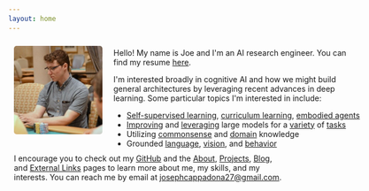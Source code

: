```yaml
---
layout: home
---
```


<div style="margin-bottom: 40px;">
  <div style="display: flex;">
    <div style="width: 160px; height: 160px; margin: 10px; flex-shrink: 0;">
      <img src="/assets/img/headshot.jpeg" style="border-radius: 5px;" />
    </div>
    <div style="margin: auto 0 auto 10px;">
      <p>Hello! My name is Joe and I'm an AI research engineer. You can find my resume <a href="https://drive.google.com/file/d/1mdNEjbVThyJFKN3hnXU7euDBBma2IAJO">here</a>.</p>
      <div>
        <p>I'm interested broadly in cognitive AI and how we might build general architectures by leveraging recent advances in deep learning. Some particular topics I'm interested in include:</p>
        <ul style="margin-bottom: 0px; white-space: nowrap;">
          <li><a href="https://arxiv.org/abs/2101.04882">Self-supervised learning</a>, <a href="https://arxiv.org/abs/2106.14876">curriculum learning</a>, <a href="https://arxiv.org/abs/2201.07207">embodied agents</a></li>
          <li><a href="https://arxiv.org/abs/2201.08860">Improving</a> and <a href="https://arxiv.org/abs/2002.08155">leveraging</a> large models for a <a href="https://arxiv.org/abs/2107.04132">variety</a> of <a href="https://arxiv.org/abs/2107.07502">tasks</a></li>
          <li>Utilizing <a href="https://arxiv.org/abs/2012.02757">commonsense</a> and <a href="https://academic.oup.com/bib/article-abstract/22/3/bbaa110/5854405">domain</a> knowledge</li>
          <li>Grounded <a href="https://arxiv.org/abs/1811.06966">language</a>, <a href="https://arxiv.org/abs/2009.07783">vision</a>, and <a href="https://arxiv.org/abs/2002.05201">behavior</a></li>
        </ul>
      </div>
    </div>
  </div>
  <div style="margin: 10px;">
    I encourage you to check out my <a href="https://github.com/josephcappadona">GitHub</a> and the <a href="/about">About</a>, <a href="/projects">Projects</a>, <a href="/blog">Blog</a>, and <a href="/external-links">External Links</a> pages to learn more about me, my skills, and my interests. You can reach me by email at <a href="mailto:josephcappadona27@gmail.com">josephcappadona27@gmail.com</a>.
  </div>
</div>
